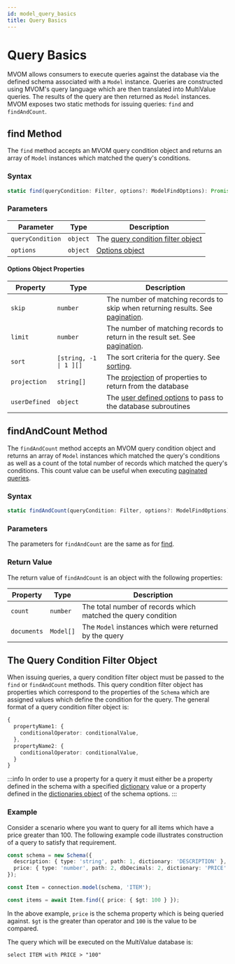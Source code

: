 ```yaml
---
id: model_query_basics
title: Query Basics
---
```


# Query Basics

MVOM allows consumers to execute queries against the database via the defined schema associated with a `Model` instance. Queries are constructed using MVOM's query language which are then translated into MultiValue queries. The results of the query are then returned as `Model` instances. MVOM exposes two static methods for issuing queries: `find` and `findAndCount`.

## find Method

The `find` method accepts an MVOM query condition object and returns an array of `Model` instances which matched the query's conditions.

### Syntax

```ts
static find(queryCondition: Filter, options?: ModelFindOptions): Promise<Model[]>
```

### Parameters

| Parameter        | Type     | Description                                                             |
| ---------------- | -------- | ----------------------------------------------------------------------- |
| `queryCondition` | `object` | The [query condition filter object](#the-query-condition-filter-object) |
| `options`        | `object` | [Options object](#options-object-properties)                            |

#### Options Object Properties

| Property      | Type                                  | Description                                                                                                     |
| ------------- | ------------------------------------- | --------------------------------------------------------------------------------------------------------------- |
| `skip`        | `number`                              | The number of matching records to skip when returning results. See [pagination](model_query_pagination).        |
| `limit`       | `number`                              | The number of matching records to return in the result set. See [pagination](model_query_pagination).           |
| `sort`        | <code>[string, -1 &#124; 1 ][]</code> | The sort criteria for the query. See [sorting](model_query_sorting).                                            |
| `projection`  | `string[]`                            | The [projection](../Advanced%20Topics/model_projection) of properties to return from the database               |
| `userDefined` | `object`                              | The [user defined options](../Advanced%20Topics/model_user_defined_options) to pass to the database subroutines |

## findAndCount Method

The `findAndCount` method accepts an MVOM query condition object and returns an array of `Model` instances which matched the query's conditions as well as a count of the total number of records which matched the query's conditions. This count value can be useful when executing [paginated queries](model_query_pagination).

### Syntax

```ts
static findAndCount(queryCondition: Filter, options?: ModelFindOptions): Promise<ModelFindAndCountResult>
```

### Parameters

The parameters for `findAndCount` are the same as for [find](#parameters).

### Return Value

The return value of `findAndCount` is an object with the following properties:

| Property    | Type      | Description                                                   |
| ----------- | --------- | ------------------------------------------------------------- |
| `count`     | `number`  | The total number of records which matched the query condition |
| `documents` | `Model[]` | The `Model` instances which were returned by the query        |

## The Query Condition Filter Object

When issuing queries, a query condition filter object must be passed to the `find` or `findAndCount` methods. This query condition filter object has properties which correspond to the properties of the `Schema` which are assigned values which define the condition for the query. The general format of a query condition filter object is:

```ts
{
  propertyName1: {
    conditionalOperator: conditionalValue,
  },
  propertyName2: {
    conditionalOperator: conditionalValue,
  }
}
```

:::info
In order to use a property for a query it must either be a property defined in the schema with a specified [dictionary](../../Schema/schema_basics#properties-common-to-all-schema-definitions) value or a property defined in the [dictionaries object](../../Schema/schema_options#dictionaries-object) of the schema options.
:::

### Example

Consider a scenario where you want to query for all items which have a price greater than 100. The following example code illustrates construction of a query to satisfy that requirement.

```ts
const schema = new Schema({
  description: { type: 'string', path: 1, dictionary: 'DESCRIPTION' },
  price: { type: 'number', path: 2, dbDecimals: 2, dictionary: 'PRICE' },
});

const Item = connection.model(schema, 'ITEM');

const items = await Item.find({ price: { $gt: 100 } });
```

In the above example, `price` is the schema property which is being queried against. `$gt` is the greater than operator and `100` is the value to be compared.

The query which will be executed on the MultiValue database is:

```
select ITEM with PRICE > "100"
```
